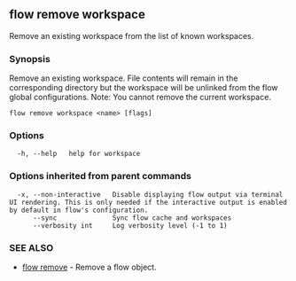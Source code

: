 ## flow remove workspace

Remove an existing workspace from the list of known workspaces.

### Synopsis

Remove an existing workspace. File contents will remain in the corresponding directory but the workspace will be unlinked from the flow global configurations.
Note: You cannot remove the current workspace.

```
flow remove workspace <name> [flags]
```

### Options

```
  -h, --help   help for workspace
```

### Options inherited from parent commands

```
  -x, --non-interactive   Disable displaying flow output via terminal UI rendering. This is only needed if the interactive output is enabled by default in flow's configuration.
      --sync              Sync flow cache and workspaces
      --verbosity int     Log verbosity level (-1 to 1)
```

### SEE ALSO

* [flow remove](flow_remove.md)	 - Remove a flow object.

